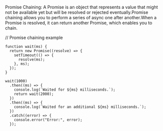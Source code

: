 Promise Chaining:
A Promise is an object that represents a value that might not be available yet but will be resolved or rejected eventually.Promise chaining allows you to perform a series of async one after another.When a Promise is resolved, it can return another Promise, which enables you to chain.

// Promise chaining example
```
function wait(ms) {
  return new Promise((resolve) => {
    setTimeout(() => {
      resolve(ms);
    }, ms);
  });
}

wait(1000)
  .then((ms) => {
    console.log(`Waited for ${ms} milliseconds.`);
    return wait(2000);
  })
  .then((ms) => {
    console.log(`Waited for an additional ${ms} milliseconds.`);
  })
  .catch((error) => {
    console.error("Error:", error);
  });
```
